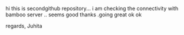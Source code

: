 hi this is secondgithub repository... i am checking the connectivity with bamboo server .. seems good 
thanks .going great ok ok

regards,
Juhita

